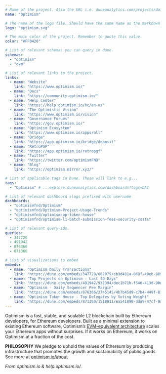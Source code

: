 ```yaml
---
# Name of the project. Also the URL i.e. duneanalytics.com/projects/dai.
name: "Optimism" 

# The name of the logo file. Should have the same name as the markdown file.
logo: "optimism.svg"

# The main color of the project. Remember to quote this value.
color: "#FF0420"

# List of relevant schemas you can query in dune.
schemas: 
  - "optimism"
  - "ovm"

# List of relevant links to the project.
links:
  - name: "Website"
    link: "https://www.optimism.io/"
  - name: "Docs"
    link: "https://community.optimism.io/"
  - name: "Help Center"
    link: "https://help.optimism.io/hc/en-us"
  - name: "The Optimistic Vision"
    link: "https://www.optimism.io/vision"
  - name: "Governance Forums"
    link: "https://gov.optimism.io/"
  - name: "Optimism Ecosystem"
    link: "https://www.optimism.io/apps/all"
  - name: "Bridge"
    link: "https://app.optimism.io/bridge/deposit"
  - name: "RetroPGF"
    link: "https://app.optimism.io/retropgf"
  - name: "Twitter"
    link: "https://twitter.com/optimismFND"
  - name: "Blog"
    link: "https://optimism.mirror.xyz/"

# List of applicable tags in Dune. These will link to e.g...
tags:
  - "Optimism" # ...explore.duneanalytics.com/dashboards?tags=DAI

# List of relevant dashboard slugs prefixed with username
dashboards:
  - "optimismfnd/Optimism"
  - "optimismfnd/Optimism-Project-Usage-Trends"
  - "optimismfnd/optimism-op-token-house"
  - "optimismfnd/optimism-l1-batch-submission-fees-security-costs"

# List of relevant query-ids.
queries:
  - 347720
  - 491942
  - 876366
  - 871360

# List of visualizations to embed
embeds:
  - name: "Optimism Daily Transactions"
    link: "https://dune.com/embeds/347720/662079/cb3d491a-069f-49eb-989a-bc44195b4d9e" 
  - name: "Top Projects on Optimism - Last 30 Days"
    link: "https://dune.com/embeds/491942/932394/dec1b71b-f548-413d-90d1-74100e2b848f"
  - name: "Optimism - Daily Sequencer Fee Margin"
    link: "https://dune.com/embeds/876366/2745145/4b7b45d9-c7b4-449f-8113-10e055b1cb3e"
  - name: "Optimism Token House - Top Delegates by Voting Weight"
    link: "https://dune.com/embeds/871360/1518911/ea541898-dda9-47cf-9a59-5015f80eae55"
---
```

Optimism is a fast, stable, and scalable L2 blockchain built by Ethereum developers, for Ethereum developers. 
Built as a minimal extension to existing Ethereum software, Optimism’s [EVM-equivalent architecture](https://medium.com/ethereum-optimism/introducing-evm-equivalence-5c2021deb306)
scales your Ethereum apps without surprises. If it works on Ethereum, it works on Optimism at a fraction of the cost.

**PHILOSOPHY**
We pledge to uphold the values of Ethereum by producing infrastructure that promotes the growth and sustainability of public goods.
See more at [optimism.io/about](https://www.optimism.io/about)

*From optimism.io & help.optimism.io/.*
